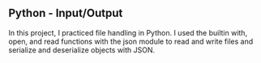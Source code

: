 ## Python - Input/Output
In this project, I practiced file handling in Python. I used the builtin with, open, and read functions with the json module to read and write files and serialize and deserialize objects with JSON.
